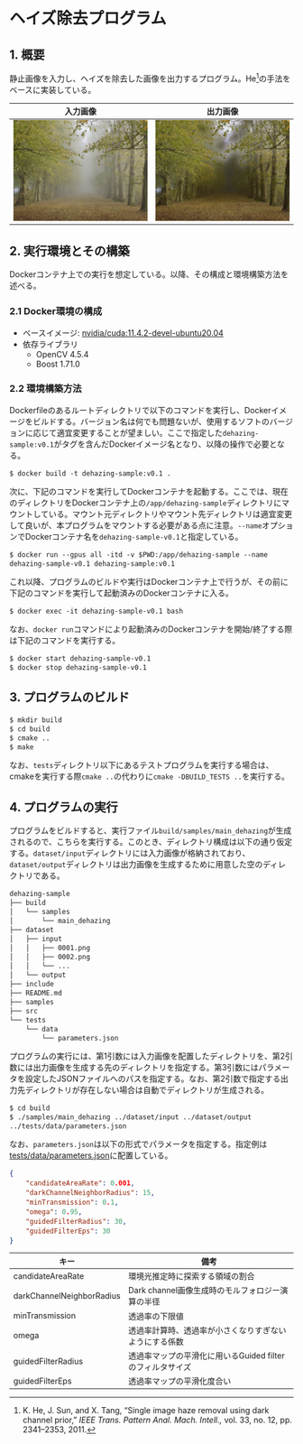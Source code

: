 # ヘイズ除去プログラム
## 1. 概要

静止画像を入力し、ヘイズを除去した画像を出力するプログラム。He[^he]の手法をベースに実装している。

|入力画像|出力画像|
|-------|-------|
|<img src="tests/data/original.png" width=320>|<img src="tests/data/dehazed.png" width=320>|

## 2. 実行環境とその構築

Dockerコンテナ上での実行を想定している。以降、その構成と環境構築方法を述べる。

### 2.1 Docker環境の構成

- ベースイメージ: [nvidia/cuda:11.4.2-devel-ubuntu20.04](https://hub.docker.com/layers/nvidia/cuda/11.4.2-devel-ubuntu20.04/images/sha256-594f08b6eb93c59b190c92badc0d9204cc65b014de8923482ad93c21f64ae9ab?context=explore)
- 依存ライブラリ
  - OpenCV 4.5.4
  - Boost 1.71.0

### 2.2 環境構築方法

Dockerfileのあるルートディレクトリで以下のコマンドを実行し、Dockerイメージをビルドする。バージョン名は何でも問題ないが、使用するソフトのバージョンに応じて適宜変更することが望ましい。ここで指定した`dehazing-sample:v0.1`がタグを含んだDockerイメージ名となり、以降の操作で必要となる。

```shell
$ docker build -t dehazing-sample:v0.1 .
```

次に、下記のコマンドを実行してDockerコンテナを起動する。ここでは、現在のディレクトリをDockerコンテナ上の`/app/dehazing-sample`ディレクトリにマウントしている。マウント元ディレクトリやマウント先ディレクトリは適宜変更して良いが、本プログラムをマウントする必要がある点に注意。`--name`オプションでDockerコンテナ名を`dehazing-sample-v0.1`と指定している。

```shell
$ docker run --gpus all -itd -v $PWD:/app/dehazing-sample --name dehazing-sample-v0.1 dehazing-sample:v0.1
```

これ以降、プログラムのビルドや実行はDockerコンテナ上で行うが、その前に下記のコマンドを実行して起動済みのDockerコンテナに入る。


```shell
$ docker exec -it dehazing-sample-v0.1 bash
```

なお、`docker run`コマンドにより起動済みのDockerコンテナを開始/終了する際は下記のコマンドを実行する。

```shell
$ docker start dehazing-sample-v0.1
$ docker stop dehazing-sample-v0.1
```


## 3. プログラムのビルド

```shell
$ mkdir build
$ cd build
$ cmake ..
$ make
```

なお、`tests`ディレクトリ以下にあるテストプログラムを実行する場合は、cmakeを実行する際`cmake ..`の代わりに`cmake -DBUILD_TESTS ..`を実行する。

## 4. プログラムの実行

プログラムをビルドすると、実行ファイル`build/samples/main_dehazing`が生成されるので、こちらを実行する。このとき、ディレクトリ構成は以下の通り仮定する。`dataset/input`ディレクトリには入力画像が格納されており、`dataset/output`ディレクトリは出力画像を生成するために用意した空のディレクトリである。

```
dehazing-sample
├── build
│   └── samples
│       └── main_dehazing
├── dataset
│   ├── input
│   │   ├── 0001.png
│   │   ├── 0002.png
│   │   └── ...
│   └── output
├── include
├── README.md
├── samples
├── src
└── tests
    └── data
        └── parameters.json
```

プログラムの実行には、第1引数には入力画像を配置したディレクトリを、第2引数には出力画像を生成する先のディレクトリを指定する。第3引数にはパラメータを設定したJSONファイルへのパスを指定する。なお、第2引数で指定する出力先ディレクトリが存在しない場合は自動でディレクトリが生成される。

```shell
$ cd build
$ ./samples/main_dehazing ../dataset/input ../dataset/output ../tests/data/parameters.json
```

なお、`parameters.json`は以下の形式でパラメータを指定する。指定例は[tests/data/parameters.json](tests/data/parameters.json)に配置している。

```json
{
    "candidateAreaRate": 0.001,
    "darkChannelNeighborRadius": 15,
    "minTransmission": 0.1,
    "omega": 0.95,
    "guidedFilterRadius": 30,
    "guidedFilterEps": 30
}
```

|キー                      |備考                                               |
|-------------------------|---------------------------------------------------|
|candidateAreaRate        |環境光推定時に探索する領域の割合                        |
|darkChannelNeighborRadius|Dark channel画像生成時のモルフォロジー演算の半径         |
|minTransmission          |透過率の下限値                                       |
|omega                    |透過率計算時、透過率が小さくなりすぎないようにする係数      |
|guidedFilterRadius       |透過率マップの平滑化に用いるGuided filterのフィルタサイズ |
|guidedFilterEps          |透過率マップの平滑化度合い                             |


[^he]: K. He, J. Sun, and X. Tang, “Single image haze removal using dark channel prior,” *IEEE Trans. Pattern Anal. Mach. Intell.,* vol. 33, no. 12, pp. 2341–2353, 2011.
